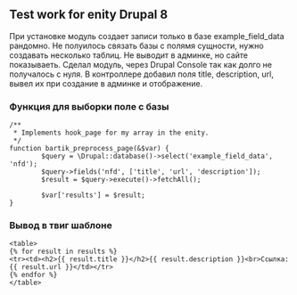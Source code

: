 ## Test work for enity Drupal 8

При установке модуль создает записи только в базе example_field_data рандомно. Не полуилось связать базы с полямя сущности, нужно создавать несколько таблиц.
Не выводит в админке, но сайте показываеть.
Сделал модуль, через Drupal Console так как долго не получалось с нуля. В контроллере добавил поля title, description, url, вывел их при создание в
админке и отображение.


### Функция для выборки поле с базы
```
/**
 * Implements hook_page for my array in the enity.
 */
function bartik_preprocess_page(&$var) {
		$query = \Drupal::database()->select('example_field_data', 'nfd');
		$query->fields('nfd', ['title', 'url', 'description']);
		$result = $query->execute()->fetchAll();

		$var['results'] = $result;
}
```

### Вывод в твиг шаблоне
```
<table>
{% for result in results %}
<tr><td><h2>{{ result.title }}</h2>{{ result.description }}<br>Ссылка: {{ result.url }}</td></tr>
{% endfor %}
</table>	
```
